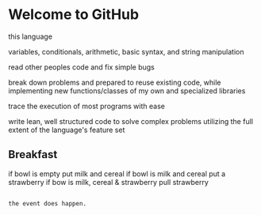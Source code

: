 # Welcome to GitHub

this language

variables, conditionals, arithmetic, basic syntax, and string manipulation

read other peoples code and fix simple bugs

break down problems and prepared to reuse existing code, while implementing new functions/classes of my own and specialized libraries

trace the execution of most programs with ease

write lean, well structured code to solve complex problems utilizing the full extent of the language's feature set

## Breakfast

if bowl is empty
  put milk and cereal
if bowl is milk and cereal
  put a strawberry
if bow is milk, cereal & strawberry
  pull strawberry
```

the event does happen.

